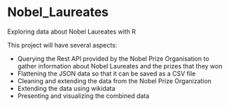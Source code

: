 # Nobel_Laureates
Exploring data about Nobel Laureates with R

This project will have several aspects:

- Querying the Rest API provided by the Nobel Prize Organisation to gather information about Nobel Laureates and the prizes that they won
- Flattening the JSON data so that it can be saved as a CSV file
- Cleaning and extending the data from the Nobel Prize Organization
- Extending the data using wikidata
- Presenting and visualizing the combined data